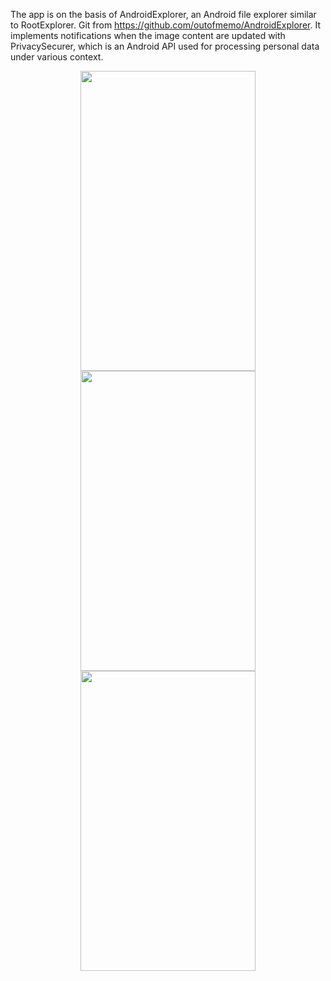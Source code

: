 The app is on the basis of AndroidExplorer, an Android file explorer similar to RootExplorer.
Git from https://github.com/outofmemo/AndroidExplorer.
It implements notifications when the image content are updated with PrivacySecurer, 
which is an Android API used for processing personal data under various context.

<div align=center>
  <img width="280" height="480" src="https://github.com/xinyu1118/AndroidExplorer/blob/master/images/screenshot_1.png" />
</div>

<div align=center>
  <img width="280" height="480" src="https://github.com/xinyu1118/AndroidExplorer/blob/master/images/screenshot_2.png" />
</div>

<div align=center>
  <img width="280" height="480" src="https://github.com/xinyu1118/AndroidExplorer/blob/master/images/screenshot_3.png" />
</div>
